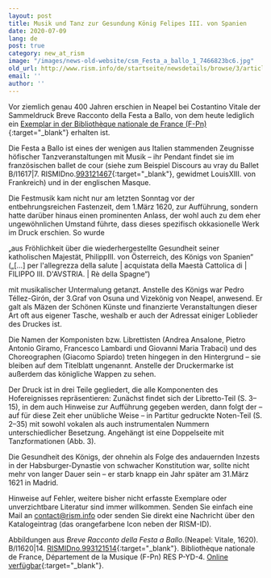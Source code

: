 ```yaml
---
layout: post
title: Musik und Tanz zur Gesundung König Felipes III. von Spanien
date: 2020-07-09
lang: de
post: true
category: new_at_rism
image: "/images/news-old-website/csm_Festa_a_ballo_1_7466823bc6.jpg"
old_url: http://www.rism.info/de/startseite/newsdetails/browse/3/article/64/music-and-dance-for-the-recovery-of-king-philip-iii-of-spain.html
email: ''
author: ''
---
```


Vor ziemlich genau 400 Jahren erschien in Neapel bei Costantino Vitale der Sammeldruck Breve Racconto della Festa a Ballo, von dem heute lediglich ein [Exemplar in der Bibliothèque nationale de France (F-Pn)](https://gallica.bnf.fr/ark:/12148/bpt6k321253t){:target="_blank"} erhalten ist.

Die Festa a Ballo ist eines der wenigen aus Italien stammenden Zeugnisse höfischer Tanzveranstaltungen mit Musik – ihr Pendant findet sie im französischen ballet de cour (siehe zum Beispiel Discours au vray du Ballet B/I1617|7. RISMIDno.[993121467](https://opac.rism.info/search?id=993121467&View=rism){:target="_blank"}, gewidmet LouisXIII. von Frankreich) und in der englischen Masque.

Die Festmusik kam nicht nur am letzten Sonntag vor der entbehrungsreichen Fastenzeit, dem 1.März 1620, zur Aufführung, sondern hatte darüber hinaus einen prominenten Anlass, der wohl auch zu dem eher ungewöhnlichen Umstand führte, dass dieses spezifisch okkasionelle Werk im Druck erschien. So wurde

„aus Fröhlichkeit über die wiederhergestellte Gesundheit seiner katholischen Majestät, PhilippIII. von Österreich, des Königs von Spanien“ („[…] per l'allegrezza della salute | acquistata della Maestà Cattolica di | FILIPPO III. D'AVSTRIA. | Rè della Spagne“)

mit musikalischer Untermalung getanzt. Anstelle des Königs war Pedro Téllez-Girón, der 3.Graf von Osuna und Vizekönig von Neapel, anwesend. Er galt als Mäzen der Schönen Künste und finanzierte Veranstaltungen dieser Art oft aus eigener Tasche, weshalb er auch der Adressat einiger Loblieder des Druckes ist.

Die Namen der Komponisten bzw. Librettisten (Andrea Ansalone, Pietro Antonio Giramo, Francesco Lambardi und Giovanni Maria Trabaci) und des Choreographen (Giacomo Spiardo) treten hingegen in den Hintergrund – sie bleiben auf dem Titelblatt ungenannt. Anstelle der Druckermarke ist außerdem das königliche Wappen zu sehen.

Der Druck ist in drei Teile gegliedert, die alle Komponenten des Hofereignisses repräsentieren: Zunächst findet sich der Libretto-Teil (S. 3–15), in dem auch Hinweise zur Aufführung gegeben werden, dann folgt der – auf für diese Zeit eher unübliche Weise – in Partitur gedruckte Noten-Teil (S. 2–35) mit sowohl vokalen als auch instrumentalen Nummern unterschiedlicher Besetzung. Angehängt ist eine Doppelseite mit Tanzformationen (Abb. 3).

Die Gesundheit des Königs, der ohnehin als Folge des andauernden Inzests in der Habsburger-Dynastie von schwacher Konstitution war, sollte nicht mehr von langer Dauer sein – er starb knapp ein Jahr später am 31.März 1621 in Madrid.

Hinweise auf Fehler, weitere bisher nicht erfasste Exemplare oder unverzichtbare Literatur sind immer willkommen. Senden Sie einfach eine Mail an contact@rism.info oder senden Sie direkt eine Nachricht über den Katalogeintrag (das orangefarbene Icon neben der RISM-ID).

Abbildungen aus _Breve Racconto della Festa a Ballo_.(Neapel: Vitale, 1620). B/I1620|14. [RISMIDno.993121514](https://opac.rism.info/search?id=993121514&View=rism){:target="_blank"}. Bibliothèque nationale de France, Département de la Musique (F-Pn) RES P-YD-4. [Online verfügbar](http://catalogue.bnf.fr/ark:/12148/cb33272704c){:target="_blank"}.